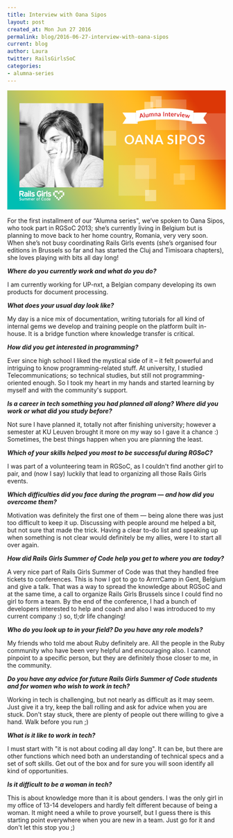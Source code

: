```yaml
---
title: Interview with Oana Sipos
layout: post
created_at: Mon Jun 27 2016
permalink: blog/2016-06-27-interview-with-oana-sipos
current: blog
author: Laura
twitter: RailsGirlsSoC
categories:
- alumna-series
---
```


![Interview with Oana Sipos](/img/blog/2016/interview-with-oana-header.png)

For the first installment of our “Alumna series", we’ve spoken to Oana Sipos, who took part in RGSoC 2013; she’s currently living in Belgium but is planning to move back to her home country, Romania, very very soon. When she’s not busy coordinating Rails Girls events (she’s organised four editions in Brussels so far and has started the Cluj and Timisoara chapters), she loves playing with bits all day long! 

***Where do you currently work and what do you do?***

I am currently working for UP-nxt, a Belgian company developing its own products for document processing.

***What does your usual day look like?***

My day is a nice mix of documentation, writing tutorials for all kind of internal gems we develop and training people on the platform built in-house. It is a bridge function where knowledge transfer is critical.

***How did you get interested in programming?***

Ever since high school I liked the mystical side of it – it felt powerful and intriguing to know programming-related stuff. At university, I studied Telecommunications; so technical studies, but still not programming-oriented enough. So I took my heart in my hands and started learning by myself and with the community's support.

***Is a career in tech something you had planned all along? Where did you work or what did you study before?***

Not sure I have planned it, totally not after finishing university; however a semester at KU Leuven brought it more on my way so I gave it a chance :) Sometimes, the best things happen when you are planning the least.

***Which of your skills helped you most to be successful during RGSoC?***

I was part of a volunteering team in RGSoC, as I couldn't find another girl to pair, and (now I say) luckily that lead to organizing all those Rails Girls events.

***Which difficulties did you face during the program — and how did you overcome them?***

Motivation was definitely the first one of them — being alone there was just too difficult to keep it up. Discussing with people around me helped a bit, but not sure that made the trick. Having a clear to-do list and speaking up when something is not clear would definitely be my allies, were I to start all over again.

***How did Rails Girls Summer of Code help you get to where you are today?***

A very nice part of Rails Girls Summer of Code was that they handled free tickets to conferences. This is how I got to go to ArrrrCamp in Gent, Belgium and give a talk. That was a way to spread the knowledge about RGSoC and at the same time, a call to organize Rails Girls Brussels since I could find no girl to form a team. By the end of the conference, I had a bunch of developers interested to help and coach and also I was introduced to my current company :) so, tl;dr life changing!

***Who do you look up to in your field? Do you have any role models?***

My friends who told me about Ruby definitely are. All the people in the Ruby community who have been very helpful and encouraging also. I cannot pinpoint to a specific person, but they are definitely those closer to me, in the community.

***Do you have any advice for future Rails Girls Summer of Code students and for women who wish to work in tech?***

Working in tech is challenging, but not nearly as difficult as it may seem. Just give it a try, keep the ball rolling and ask for advice when you are stuck. Don't stay stuck, there are plenty of people out there willing to give a hand. Walk before you run ;)

***What is it like to work in tech?***

I must start with "it is not about coding all day long". It can be, but there are other functions which need both an understanding of technical specs and a set of soft skills. Get out of the box and for sure you will soon identify all kind of opportunities.

***Is it difficult to be a woman in tech?***

This is about knowledge more than it is about genders. I was the only girl in my office of 13-14 developers and hardly felt different because of being a woman. It might need a while to prove yourself, but I guess there is this starting point everywhere when you are new in a team. Just go for it and don't let this stop you ;)

